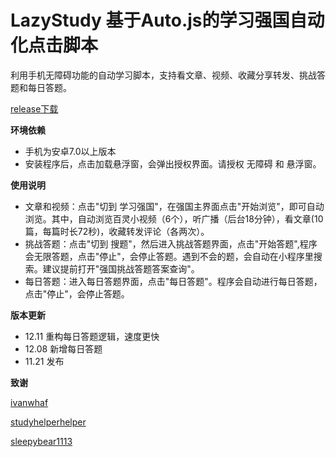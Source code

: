 # LazyStudy 基于Auto.js的学习强国自动化点击脚本
利用手机无障碍功能的自动学习脚本，支持看文章、视频、收藏分享转发、挑战答题和每日答题。

[release下载](https://github.com/lgpersonal/LazyStudy/releases/)

**环境依赖**

- 手机为安卓7.0以上版本
- 安装程序后，点击加载悬浮窗，会弹出授权界面。请授权 无障碍 和 悬浮窗。

**使用说明**

- 文章和视频：点击"切到 学习强国"，在强国主界面点击"开始浏览"，即可自动浏览。其中，自动浏览百灵小视频（6个），听广播（后台18分钟），看文章(10篇，每篇时长72秒)，收藏转发评论（各两次）。
- 挑战答题：点击"切到 搜题"，然后进入挑战答题界面，点击"开始答题",程序会无限答题，点击"停止"，会停止答题。遇到不会的题，会自动在小程序里搜索。建议提前打开"强国挑战答题答案查询"。
- 每日答题：进入每日答题界面，点击"每日答题"。程序会自动进行每日答题，点击"停止"，会停止答题。

**版本更新**
- 12.11 重构每日答题逻辑，速度更快
- 12.08 新增每日答题
- 11.21 发布

**致谢**

[ivanwhaf](https://github.com/ivanwhaf/xxqg-helper)

[studyhelperhelper](https://github.com/studyhelperhelper/studyhelper)

[sleepybear1113](https://github.com/sleepybear1113/taobaoVisitingVenues)

